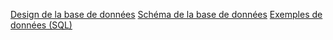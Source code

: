 [Design de la base de données](/docs/db.md)
[Schéma de la base de données](/db/schema.sql)
[Exemples de données (SQL)](/db/seed.sql)